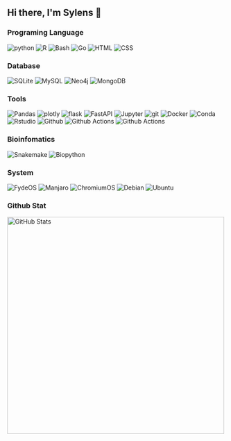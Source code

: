 ## Hi there, I'm Sylens 👋

### Programing Language

<p>
<img alt="python" src="https://img.shields.io/badge/-Python-356f9e?style=flat-square&logo=Python&logoColor=white" />
<img alt="R" src="https://img.shields.io/badge/-R-276DC3?style=flat-square&logo=R&logoColor=white">
<img alt="Bash" src="https://img.shields.io/badge/-Bash-444444?style=flat-square&logo=gnubash&logoColor=white" />
<img alt="Go" src="https://img.shields.io/badge/-Go-007896?style=flat-square&logo=Go&logoColor=white" />
<img alt="HTML" src="https://img.shields.io/badge/-HTML-F26524?style=flat-square&logo=html5&logoColor=white" />
<img alt="CSS" src="https://img.shields.io/badge/-CSS-633194?style=flat-square&logo=css&logoColor=white" />
</p>

### Database

<p>
<img alt="SQLite" src="https://img.shields.io/badge/-SQLite-044a64?style=flat-square&logo=sqlite&logoColor=white" />
<img alt="MySQL" src="https://img.shields.io/badge/-MySQL-F29221?style=flat-square&logo=mysql&logoColor=white" />
<img alt="Neo4j" src="https://img.shields.io/badge/-Neo4j-018bff?style=flat-square&logo=neo4j&logoColor=white" />
<img alt="MongoDB" src="https://img.shields.io/badge/-MongoDB-023430?style=flat-square&logo=mongodb&logoColor=white" />
</p>

### Tools

<p>
<img alt="Pandas" src="https://img.shields.io/badge/-Pandas-e70488?style=flat-square&logo=pandas&logoColor=white" />
<img alt="plotly" src="https://img.shields.io/badge/-Plotly-457ad2?style=flat-square&logo=plotly&logoColor=white" />
<img alt="flask" src="https://img.shields.io/badge/-Flask-444444?style=flat-square&logo=flask&logoColor=white" />
<img alt="FastAPI" src="https://img.shields.io/badge/-FastAPI-059487?style=flat-square&logo=fastapi&logoColor=white" />
<img alt="Jupyter" src="https://img.shields.io/badge/-Jupyter-f37524?style=flat-square&logo=Jupyter&logoColor=white" />
<img alt="git" src="https://img.shields.io/badge/-Git-F05032?style=flat-square&logo=git&logoColor=white" />
<img alt="Docker" src="https://img.shields.io/badge/-Docker-46a2f1?style=flat-square&logo=docker&logoColor=white" />
<img alt="Conda" src="https://img.shields.io/badge/-Anaconda-35bfa4?style=flat-square&logo=anaconda&logoColor=white" />
<img alt="Rstudio" src="https://img.shields.io/badge/-Rstudio-447099?style=flat-square&logo=rstudioide&logoColor=white" />
<img alt="Github" src="https://img.shields.io/badge/-Github-1F2328?style=flat-square&logo=github&logoColor=white" />
<img alt="Github Actions" src="https://img.shields.io/badge/-Github_Actions-55D263?style=flat-square&logo=githubactions&logoColor=white" />
<img alt="Github Actions" src="https://custom-icon-badges.demolab.com/badge/-Azure-34B4E8?style=flat-square&logo=azurewhite&logoColor=white" />

</p>

### Bioinfomatics
<p>
<img alt="Snakemake" src="https://custom-icon-badges.demolab.com/badge/-Snakemake-039475?style=flat-square&&logoColor=white&logo=snakemakewhite" />
<img alt="Biopython" src="https://custom-icon-badges.demolab.com/badge/-Biopython-3370A3?style=flat-square&&logoColor=white&logo=biopythonwhite" />
<!-- <img alt="GATK" src="https://custom-icon-badges.demolab.com/badge/-GATK-3370A3?style=flat-square&&logoColor=white&logo=gatk" /> -->

</p>

### System
<p>
<img alt="FydeOS" src="https://custom-icon-badges.demolab.com/badge/-FydeOS-E40046?style=flat-square&logo=fydeos" />
<img alt="Manjaro" src="https://img.shields.io/badge/-Manjaro-35bfa4?style=flat-square&logo=manjaro&logoColor=white" />
<img alt="ChromiumOS" src="https://img.shields.io/badge/-ChromiumOS-1A73E8?style=flat-square&logo=googlechrome&logoColor=white" />
<img alt="Debian" src="https://img.shields.io/badge/-Debian-A80030?style=flat-square&logo=debian&logoColor=white" />
<img alt="Ubuntu" src="https://img.shields.io/badge/-Ubuntu-E95420?style=flat-square&logo=ubuntu&logoColor=white" />
</p>

### Github Stat

<img width="500px"  alt="GitHub Stats" src="https://github-readme-stats.vercel.app/api?username=SilenWang&count_private=true&show_icons=true"/>

